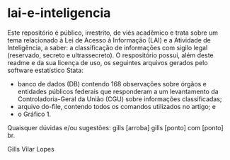 # lai-e-inteligencia

Este repositório é público, irrestrito, de viés acadêmico e trata sobre um tema relacionado à Lei de Acesso à Informação (LAI) e a Atividade de Inteligência, a saber: a classificação de informações com sigilo legal (reservado, secreto e ultrassecreto). O respositório possui, além deste readme e da sua licença de uso, os seguintes arquivos gerados pelo software estatístico Stata: 

- banco de dados (DB) contendo 168 observações sobre órgãos e entidades públicos federais que responderam a um levantamento da Controladoria-Geral da União (CGU) sobre informações classificadas;
- arquivo do-file, contendo todos os comandos utilizados no artigo; e
- o Gráfico 1.

Quaisquer dúvidas e/ou sugestões: gills [arroba] gills [ponto] com [ponto] br.

Gills Vilar Lopes
